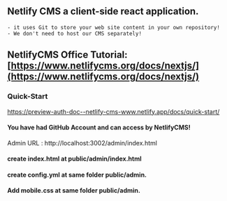 ## Netlify CMS a client-side react application.

    - it uses Git to store your web site content in your own repository!
    - We don't need to host our CMS separately!

## NetlifyCMS Office Tutorial: [https://www.netlifycms.org/docs/nextjs/](https://www.netlifycms.org/docs/nextjs/)

### Quick-Start

https://preview-auth-doc--netlify-cms-www.netlify.app/docs/quick-start/

#### You have had GitHub Account and can access by NetlifyCMS!

Admin URL : http://localhost:3002/admin/index.html

#### create index.html at public/admin/index.html

#### create config.yml at same folder public/admin.

#### Add mobile.css at same folder public/admin.
